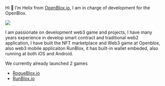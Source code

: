 Hi 👋 I’m Helix from [OpenBlox.io](https://openblox.io/), I am in charge of development for the OpenBlox.

![](https://avatars.githubusercontent.com/u/90490693?s=200&u=5bdda0adcf90a3080b42b77825cf8ea9cb99d174&v=4)

I am passionate on development web3 game and projects, I have many years experience in develop smart contract and traditional web2 application, I have built the NFT marketplace and Web3 game at Openblox, also web3 mobile applicaiton RunBlox, it has built-in wallet embeded, also running at both iOS and Android.

We currently already launched 2 games
- [RogueBlox.io](https://rogueblox.io/)
- [RunBlox.io](https://runblox.io/)
